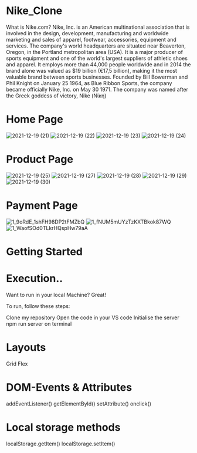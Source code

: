 # Nike_Clone

What is Nike.com?
Nike, Inc. is an American multinational association that is involved in the design, development, manufacturing and worldwide marketing and sales of apparel, footwear, accessories, equipment and services.
The company's world headquarters are situated near Beaverton, Oregon, in the Portland metropolitan area (USA). It is a major producer of sports equipment and one of the world's largest suppliers of athletic shoes and apparel.
It employs more than 44,000 people worldwide and in 2014 the brand alone was valued as $19 billion (€17,5 billion), making it the most valuable brand between sports businesses. Founded by Bill Bowerman and Phil Knight on January 25 1964, as Blue Ribbon Sports, the company became officially Nike, Inc. on May 30 1971. The company was named after the Greek goddess of victory, Nike (Νίκη)

# Home Page

![2021-12-19 (21)](https://user-images.githubusercontent.com/95916859/146681481-58518f0e-d339-4366-a08f-ae2364e1dbae.png)
![2021-12-19 (22)](https://user-images.githubusercontent.com/95916859/146681483-e98fd4e6-0f6b-4ba3-8cdd-c4e71e09dc77.png)
![2021-12-19 (23)](https://user-images.githubusercontent.com/95916859/146681484-c521db69-c2cc-482b-9bcf-aea538f675eb.png)
![2021-12-19 (24)](https://user-images.githubusercontent.com/95916859/146681486-59d9275b-01ef-4e87-972c-7ef0c367a51d.png)

# Product Page

![2021-12-19 (25)](https://user-images.githubusercontent.com/95916859/146681624-50479f94-fa21-46c0-ba23-6d5290ed7803.png)
![2021-12-19 (27)](https://user-images.githubusercontent.com/95916859/146681630-087d0306-e1bb-4512-964b-69216ee18594.png)
![2021-12-19 (28)](https://user-images.githubusercontent.com/95916859/146681636-d3d3e7ae-92e1-4609-9e9b-9cd5a4206e1c.png)
![2021-12-19 (29)](https://user-images.githubusercontent.com/95916859/146681640-52d178cc-ee13-4dff-9bfb-80ccfaf807f9.png)
![2021-12-19 (30)](https://user-images.githubusercontent.com/95916859/146681648-5c91c1cd-322c-4ea3-b28d-c98b9b22298f.png)

# Payment Page

![1_9oRdE_1shFH98DP2tFMZbQ](https://user-images.githubusercontent.com/95916859/146681692-ad50c948-ac9a-41b1-8d84-7f390494bbb8.png)
![1_fNUM5mUYzTzKXTBkok87WQ](https://user-images.githubusercontent.com/95916859/146681697-15c8d9b8-aa47-4f9f-b0c8-12f7af3e2e2e.png)
![1_WaofSOd0TLkrHQspHw79aA](https://user-images.githubusercontent.com/95916859/146681703-a6cca6d4-5685-43b3-9c16-d2be0b9ac2b6.png)

# Getting Started

# Execution..
Want to run in your local Machine? Great!

To run, follow these steps:

Clone my repository 
Open the code in your VS code
Initialise the server npm run server on terminal

# Layouts
Grid
Flex
# DOM-Events & Attributes
addEventListener()
getElementById()
setAttribute()
onclick()
# Local storage methods
localStorage.getItem()
localStorage.setItem()


